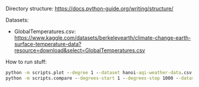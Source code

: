 Directory structure: https://docs.python-guide.org/writing/structure/

Datasets:
- GlobalTemperatures.csv: https://www.kaggle.com/datasets/berkeleyearth/climate-change-earth-surface-temperature-data?resource=download&select=GlobalTemperatures.csv

How to run stuff:
```cmd
python -m scripts.plot --degree 1 --dataset hanoi-aqi-weather-data.csv
python -m scripts.compare --degrees-start 1 --degrees-stop 1000 --dataset hanoi-aqi-weather-data.csv
```
